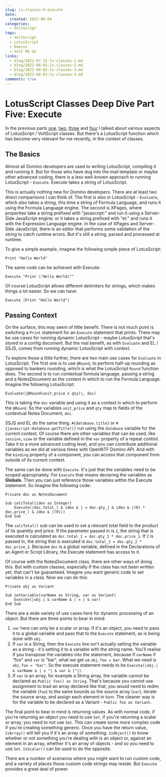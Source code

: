```yaml
---
slug: ls-classes-5-execute
date: 
  created: 2022-08-04
categories:
  - VoltScript
tags: 
  - VoltScript
  - LotusScript
  - Domino
  - Volt MX Go
links: 
  - blog/2022-07-31-ls-classes-1.md
  - blog/2022-08-01-ls-classes-2.md
  - blog/2022-08-02-ls-classes-3.md
  - blog/2022-08-03-ls-classes-4.md
comments: true
---
```

# LotusScript Classes Deep Dive Part Five: Execute

In the previous parts [one](./2022-07-31-ls-classes-1.md), [two](./2022-08-01-ls-classes-2.md), [three](./2022-08-02-ls-classes-3.md) and [four](./2022-08-03-ls-classes-4.md) I talked about various aspects of LotusScript / VoltScript classes. But there's a LotusScript function which has become very relevant for me recently, in the context of classes.

<!-- more -->

## The Basics

Almost all Domino developers are used to writing LotusScript, compiling it and running it. But for those who have dug into the mail template or maybe other advanced coding, there is a less well-known approach to running LotusScript - `Execute`. Execute takes a string of LotusScript.

This is actually nothing new for Domino developers. There are at least two direct comparisons I can think of. The first is also in LotusScript - `Evaluate`, which also takes a string, this time a string of Formula Language, and runs it using the Formula Language engine. The second is XPages, where properties take a string prefixed with "javascript:" and run it using a Server-Side JavaScript engine; or it takes a string prefixed with "el:" and runs it with the Expression Language engine. In the case of XPages and Server-Side JavaScript, there is an editor that performs some validation of the string to catch runtime errors. But it's still a string, parsed and processed at runtime.

To give a simple example, imagine the following simple piece of LotusScript:

`Print "Hello World"`

The same code can be achieved with Execute:

`Execute "Print \"Hello World\""`

Of course LotusScript allows different delimiters for strings, which makes things a lot easier. So we can have:

`Execute |Print "Hello World"|`

## Passing Context

On the surface, this may seem of little benefit. There is not much point is switching a `Print` statement for an `Execute` statement that prints. There may be use cases for running dynamic LotusScript - maybe LotusScript that's stored in a config document. But the real benefit, as with `Evaluate` and EL / SSJS, comes from running dynamic LotusScript with _context_.

To explore those a little further, there are two main use cases for `Evaluate` in LotusScript. The first one is to use `@Round`, to perform half-up rounding as opposed to bankers rounding, which is what the LotusScript `Round` function does. The second is to run contextual formula language, passing a string and a NotesDocument as the context in which to run the Formula Language. Imagine the following LotusScript:

`Evaluate(|@Round(unit_price x qty)|, doc)`

This is taking the `doc` variable and using it as a context in which to perform the `@Round`. So the variables `unit_price` and `qty` map to fields of the contextual Notes Document, `doc`.

SSJS and EL do the same thing. `#{database.title}` or `#{javascript:database.getTitle()}` run using the `database` variable for the current context. Of course there are other variables that can be used, like `session`, `view` or the variable defined in the `var` property of a repeat control. Take it to a more advanced coding level, and you can contribute additional variables as we did at various times with OpenNTF Domino API. And with the `binding` property of a component, you can access that component from outside of its current context.

The same can be done with `Execute`. It's just that the variables need to be scoped appropriately. For `Execute` that means declaring the variables as **Globals**. Then you can just reference those variables within the Execute statement. So imagine the following code:

```vbscript
Private doc as NotesDocument

Sub calcTotal(idex as Integer)
    Execute(|doc.total_| & idex & | = doc.qty_| & idex & |(0) * doc.price_| & idex & |(0)|)
End Sub
```

The `calcTotal()` sub can be used to set a relevant total field to the product of its quantity and price. If the parameter passed in is `1`, the string that is executed is calculated as `doc.total_1 = doc.qty_1 * doc.price_1`. If `2` is passed in, the string that is executed is `doc.total_2 = doc.qty_2 * doc.price_2`. Because `doc` is a global variable, defined in the Declarations of an Agent or Script Library, the Execute statement has access to it.

Of course with the NotesDocument class, there are other ways of doing this. But with custom classes, especially if the class has not been written yet, that can't be guaranteed. Imagine you want generic code to set variables in a class. Now we can do this:

```vbscript
Private obj as Variant

Sub setVariable(varName as String, var as Variant)
    Execute(|obj.| & varName & | = | & var)
End Sub
```

There are a wide variety of use cases here for dynamic processing of an object. But there are three points to bear in mind:

1. `var` here can only be a scalar or array. If it's an object, you need to pass it to a global variable and pass that to the `Execute` statement, as is being done with `obj`.
2. If `var` is a String, then the `Execute` line isn't actually setting the variable as a string - it's setting it to a variable with the string name. You'll realise if you transpose the variables into the statement, because if `varName` if "foo" and `var` is "bar", what we get us `obj.foo = bar`. What we need is `obj.foo = "bar"`. So the execute statement needs to be `Execute(|obj.| & varName & | = "| & var & |"|)`.
3. If `var` is an array, for example a String array, the variable cannot be declared as `Public foo() as String`. That's because you cannot use assignment to load an array declared like that, you would need to redim the variable (`foo`) to the same bounds as the source array (`var`), iterate the source array, and assign each element in turn. The cleaner way is for the variable to be declared as a Variant - `Public foo as Variant`.

The final point to bear in mind is returning values. As with normal code, if you're returning an object you need to use `Set`, if you're returning a scalar or array, you need to _not_ use `Set`. This can create some more complex code if you're creating something generic. Once you have the return value, `IsArray()` will tell you if it's an array of _something_. `IsObject()` to know whether or not something you're dealing with is an object or, against an element in an array, whether it's an array of objects - and so you need to use `Set`. `IsScalar()` can be used to do the opposite.

There are a number of scenarios where you might want to run custom code, and a variety of places those custom code strings may reside. But `Execute` provides a great deal of power.
